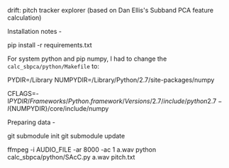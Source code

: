 drift: pitch tracker explorer
(based on Dan Ellis's Subband PCA feature calculation)


Installation notes -

pip install -r requirements.txt


For system python and pip numpy, I had to change the `calc_sbpca/python/Makefile` to:

PYDIR=/Library
NUMPYDIR=/Library/Python/2.7/site-packages/numpy

CFLAGS=-I${PYDIR}/Frameworks/Python.framework/Versions/2.7/include/python2.7 -I${NUMPYDIR}/core/include/numpy




Preparing data -

git submodule init
git submodule update

ffmpeg -i AUDIO_FILE -ar 8000 -ac 1 a.wav
python calc_sbpca/python/SAcC.py a.wav pitch.txt



